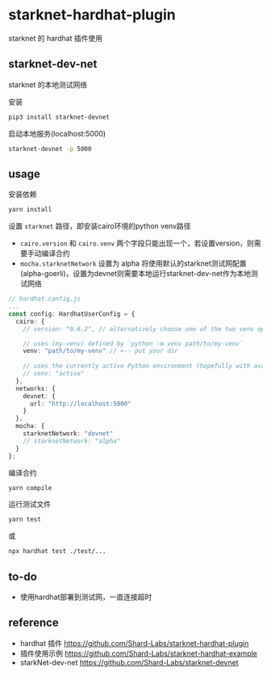 # starknet-hardhat-plugin

starknet 的 hardhat 插件使用

## starknet-dev-net

starknet 的本地测试网络

安装

```sh
pip3 install starknet-devnet
```

启动本地服务(localhost:5000)

```sh
starknet-devnet -p 5000
```

## usage

安装依赖

```sh
yarn install
```

设置 `starknet` 路径，即安装cairo环境的python venv路径

- `cairo.version` 和 `cairo.venv` 两个字段只能出现一个，若设置version，则需要手动编译合约
- `mocha.starknetNetwork` 设置为 alpha 将使用默认的starknet测试网配置 (alpha-goerli)，设置为devnet则需要本地运行starknet-dev-net作为本地测试网络

```ts
// hardhat.config.js
...
const config: HardhatUserConfig = {
  cairo: {
    // version: "0.6.2", // alternatively choose one of the two venv options below

    // uses (my-venv) defined by `python -m venv path/to/my-venv`
    venv: "path/to/my-venv" // <-- put your dir
    
    // uses the currently active Python environment (hopefully with available Starknet commands!) 
    // venv: "active"
  },
  networks: {
    devnet: {
      url: "http://localhost:5000"
    }
  },
  mocha: {
    starknetNetwork: "devnet"
    // starknetNetwork: "alpha"
  }
};
```

编译合约

```sh
yarn compile
```

运行测试文件

```sh
yarn test
```

或

```sh
npx hardhat test ./test/...
```

## to-do

- 使用hardhat部署到测试网，一直连接超时

## reference

- hardhat 插件 <https://github.com/Shard-Labs/starknet-hardhat-plugin>
- 插件使用示例 <https://github.com/Shard-Labs/starknet-hardhat-example>
- starkNet-dev-net <https://github.com/Shard-Labs/starknet-devnet>

